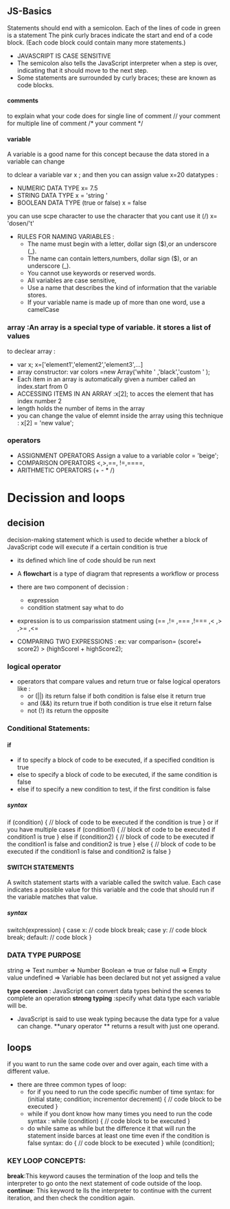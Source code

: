 ## JS-Basics
Statements should end with a semicolon.
Each of the lines of code in green is a statement
The pink curly braces indicate the start and end of a code block. (Each code block could contain many more statements.)
- JAVASCRIPT IS CASE SENSITIVE
- The semicolon also tells the JavaScript interpreter when a step is over, indicating that it should move to the next step.
- Some statements are surrounded by curly braces; these are known as code blocks.
#### comments
to explain what your code does for single line of comment // your comment for multiple line of comment /* your comment */
#### variable 
A variable is a good name for this concept because the data stored in a variable can change

to dclear a variable 
var x ;
and then you can assign value 
x=20
datatypes :
  - NUMERIC DATA TYPE  x= 7.5
  - STRING DATA TYPE x = 'string '
  - BOOLEAN DATA TYPE (true or false) x = false

you can use scpe character to use the character that you cant use it (/)
x= 'dosen/'t'

- RULES FOR NAMING VARIABLES :
  - The name must begin with a letter, dollar sign ($),or an underscore (_).
  - The name can contain letters,numbers, dollar sign ($), or an underscore (_).
  - You cannot use keywords or reserved words.
  - All variables are case sensitive,
  - Use a name that describes the kind of information that the variable stores.
  - If your variable name is made up of more than one word, use a camelCase
### array :An array is a special type of variable. it stores a list of values
to declear array :
  - var x;
	x=['element1','element2','element3',...]
  - array constructor:
var colors =new Array('white ' ,'black','custom ' );
- Each item in an array is automatically given a number called an index.start from 0
- ACCESSING ITEMS IN AN ARRAY :x[2]; to acces the element that has index number 2
- length holds the number of items in the array
- you can change the value of elemnt inside the array using this technique :
x[2] = 'new value';

### operators 
- ASSIGNMENT OPERATORS
Assign a value to a variable color = 'beige';
- COMPARISON OPERATORS 
<,>,==, !=,====,
- ARITHMETIC OPERATORS
(+ - * /)

# Decission and loops
## decision
decision-making statement which is used to decide whether a block of JavaScript code will execute if a certain condition is true
- its defined which line of code should be run next
- A **flowchart** is a type of diagram that represents a workflow or process 

- there are two component of decission :
  - expression
  - condition statment say what to do
- expression is to us comparission statment using (== ,!= ,=== ,!=== ,< ,> ,>= ,<= 

- COMPARING TWO EXPRESSIONS :
ex: var comparison= (score!+ score2) > (highScorel + highScore2);

### logical operator 
- operators that compare values and return true or false 
logical operators like : 
  - or (||) its return false if both condition is false else it return true
  - and (&&) its return true if both condition is true else it return false
  - not (!) its return the opposite
### Conditional Statements:
#### if
  - if to specify a block of code to be executed, if a specified condition is true
  - else to specify a block of code to be executed, if the same condition is false
  - else if to specify a new condition to test, if the first condition is false 
##### syntax 
if (condition) {
  //  block of code to be executed if the condition is true
}
or if you have multiple cases 
if (condition1) {
  //  block of code to be executed if condition1 is true
} else if (condition2) {
  //  block of code to be executed if the condition1 is false and condition2 is true
} else {
  //  block of code to be executed if the condition1 is false and condition2 is false
}
#### SWITCH STATEMENTS
A switch statement starts with a variable called the switch value. Each case indicates a possible value for this variable and the code that should run if the
variable matches that value.
##### syntax
switch(expression) {
  case x:
    // code block
    break;
  case y:
    // code block
    break;
  default:
    // code block
}

### DATA TYPE PURPOSE
string => Text
number => Number
Boolean => true or false
null  =>  Empty value
undefined => Variable has been declared but not yet assigned a value

**type coercion** : JavaScript can convert data types behind the scenes to complete an operation
**strong typing** :specify what data type each variable will be.
- JavaScript is said to use weak typing because the data type for a value can change.
**unary operator ** returns a result with just one operand.


## loops
if you want to run the same code over and over again, each time with a different value.
- there are three common types of loop:
  - for if you need to run the code specific number of time
syntax:
for (initial state; condition; incrementor decrement) {
  // code block to be executed
}
  - while if you dont know how many times you need to run the code
syntax :
while (condition) {
  // code block to be executed
}
  - do while same as while but the difference it that will run the statement inside barces at least one time even if the condition is false
syntax:
do {
  // code block to be executed
}
while (condition);

### KEY LOOP CONCEPTS:
**break**:This keyword causes the termination of the loop and tells the interpreter to go onto the next statement of code outside of the loop.
**continue**: This keyword te lls the interpreter to continue with the current iteration, and then check the condition again.


























